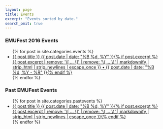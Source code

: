 ```yaml
---
layout: page
title: Events
excerpt: "Events sorted by date."
search_omit: true
---
```


### EMUFest 2016 Events

<ul class="post-list">
{% for post in site.categories.events %}
  <li><article><a href="{{ site.url }}{{ post.url }}">{{ post.title }} <span class="entry-date"><time datetime="{{ post.date | date_to_xmlschema }}">{{ post.date | date: "%B %d, %Y" }}</time></span>{% if post.excerpt %} <span class="excerpt">{{ post.excerpt | remove: '\[ ... \]' | remove: '\( ... \)' | markdownify | strip_html | strip_newlines | escape_once }} • {{ post.date | date: "%B %d, %Y - %R" }}</span>{% endif %}</a></article></li>
{% endfor %}
</ul>

### Past EMUFest Events

<ul class="post-list">
{% for post in site.categories.pastevents %}
  <li><article><a href="{{ site.url }}{{ post.url }}">{{ post.title }} <span class="entry-date"><time datetime="{{ post.date | date_to_xmlschema }}">{{ post.date | date: "%B %d, %Y" }}</time></span>{% if post.excerpt %} <span class="excerpt">{{ post.excerpt | remove: '\[ ... \]' | remove: '\( ... \)' | markdownify | strip_html | strip_newlines | escape_once }}</span>{% endif %}</a></article></li>
{% endfor %}
</ul>
